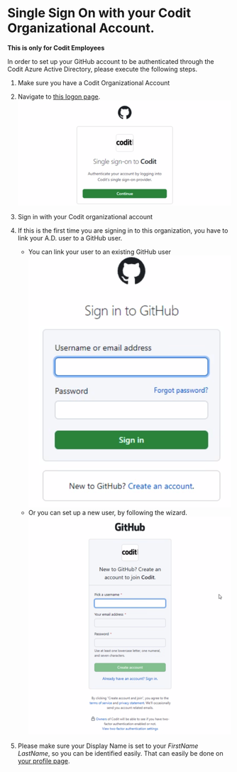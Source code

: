 # Single Sign On with your Codit Organizational Account.

__This is only for Codit Employees__

In order to set up your GitHub account to be authenticated through the Codit Azure Active Directory, please execute the following steps.

1. Make sure you have a Codit Organizational Account
1. Navigate to [this logon page](https://github.com/orgs/codit/sso).
   ![SSO Page](../media/sso-01.png)
1. Sign in with your Codit organizational account
1. If this is the first time you are signing in to this organization, you have to link your A.D. user to a GitHub user.
    - You can link your user to an existing GitHub user
   ![Link existing Github Account](../media/sso-03.png)
    - Or you can set up a new user, by following the wizard.
   ![Create Github Account](../media/sso-02.png)

1. Please make sure your Display Name is set to your _FirstName LastName_, so you can be identified easily.  That can easily be done on [your profile page](https://github.com/settings/profile).
